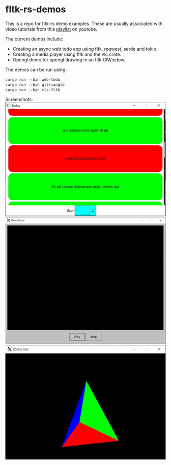 # fltk-rs-demos

This is a repo for fltk-rs demo examples. These are usually associated with video tutorials from this [playlist](https://www.youtube.com/playlist?list=PLHqrrowPLkDu9U-uk60sGM-YWLOJFfLoE) on youtube.

The current demos include:
- Creating an async web todo app using fltk, reqwest, serde and tokio.
- Creating a media player using fltk and the vlc crate.
- Opengl demo for opengl drawing in an fltk GlWindow.

The demos can be run using:
```
cargo run --bin web-todo
cargo run --bin gltriangle
cargo run --bin vlc-fltk
```

Screenshots:
![alt_test](web-todo/ex.jpg)
![alt_test](libvlc/ex.jpg)
![alt_test](opengl/ex.jpg)